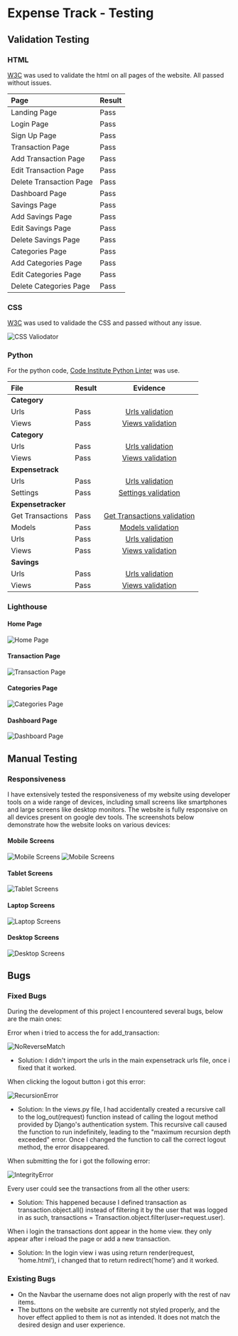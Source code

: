 # Expense Track - Testing

## Validation Testing 

### HTML 

[W3C](https://validator.w3.org/) was used to validate the html on all pages of the website. All passed 
without issues. 

| Page | Result |
| :--- | :--- | 
| Landing Page | Pass | 
| Login Page | Pass | 
| Sign Up Page | Pass | 
| Transaction Page | Pass | 
| Add Transaction Page | Pass | 
| Edit Transaction Page| Pass | 
| Delete Transaction Page | Pass | 
| Dashboard Page | Pass | 
| Savings Page | Pass |
| Add Savings Page | Pass |
| Edit Savings Page | Pass |
| Delete Savings Page | Pass |
| Categories Page | Pass |
| Add Categories Page | Pass |
| Edit Categories Page | Pass |
| Delete Categories Page | Pass |

### CSS 

[W3C](https://jigsaw.w3.org/css-validator/) was used to validade the CSS and passed without any issue.

![CSS Valiodator](documentation/testing/validators/css.png)

### Python 

For the python code, [Code Institute Python Linter](https://jigsaw.w3.org/css-validator/) was use. 

| File | Result | Evidence |
| :--- | :--- | :---: |
| **Category** |
| Urls | Pass | [Urls validation](documentation/testing/validators/category-url.png) |
| Views | Pass | [Views validation](documentation/testing/validators/category-views.png) |
| **Category** |
| Urls | Pass | [Urls validation](documentation/testing/validators/dashboard-url.png) |
| Views | Pass | [Views validation](documentation/testing/validators/dasboard-view.png) |
| **Expensetrack** |
| Urls | Pass | [Urls validation](documentation/testing/validators/expensetrack-url.png) |
| Settings | Pass | [Settings validation](documentation/testing/validators/settings.png) |
| **Expensetracker** |
| Get Transactions | Pass | [Get Transactions validation](documentation/testing/validators/get-transactions.png) |
| Models | Pass | [ Models validation](documentation/testing/validators/models.png) |
| Urls | Pass | [Urls validation](documentation/testing/validators/expensetracker-urls.png) |
| Views | Pass | [Views validation](documentation/testing/validators/expensetracker-views.png) |
| **Savings** |
| Urls | Pass | [Urls validation](documentation/testing/validators/savings-url.png) |
| Views | Pass | [Views validation](documentation/testing/validators/savings-view.png) |

### Lighthouse

#### Home Page 

![Home Page](documentation/testing/home-page.png)

#### Transaction Page 

![Transaction Page ](documentation/testing/transaction-page.png)

#### Categories Page 

![Categories Page ](documentation/testing/categories-page.png)

#### Dashboard Page

![Dashboard Page](documentation/testing/dashboard-page.png)

## Manual Testing 

### Responsiveness

I have extensively tested the responsiveness of my website using developer tools on a wide range of devices, including small screens like smartphones and large screens like desktop monitors. The website is fully responsive on all devices present on google dev tools.
The screenshots below demonstrate how the website looks on various devices:

#### Mobile Screens

![Mobile Screens](documentation/testing/responsiviness2.png)
![Mobile Screens](documentation/testing/responsiviness4.png)

#### Tablet Screens

![Tablet Screens](documentation/testing/responsiviness3.png)

#### Laptop Screens

![Laptop Screens](documentation/testing/responsiviness1.png)

#### Desktop Screens

![Desktop Screens](documentation/testing/responsiviness5.png)

## Bugs 

### Fixed Bugs

During the development of this project I encountered several bugs, below are the main ones:

Error when i tried to access the for add_transaction:

![NoReverseMatch](documentation/bugs/noReverseMatch.png)

* Solution: I didn't import the urls in the main expensetrack urls file, once i fixed that it worked.

When clicking the logout button i got this error:

![RecursionError](documentation/bugs/recursionError%2Cpng.png)

* Solution: In the views.py file, I had accidentally created a recursive call to the log_out(request) 
function instead of calling the logout method provided by Django's authentication system. This recursive call 
caused the function to run indefinitely, leading to the "maximum recursion depth exceeded" error. Once I changed 
the function to call the correct logout method, the error disappeared.

 When submitting the for i got the following error:

 ![IntegrityError](documentation/bugs/IntegrityError.png)

 Every user could see the transactions from all the other users:

 * Solution: This happened because I defined transaction as transaction.object.all() instead of filtering 
 it by the user that was logged in as such, transactions = Transaction.object.filter(user=request.user).

 When i login the transactions dont appear in the home view. they only appear after i reload the page or add a new transaction. 

 * Solution: In the login view i was using return render(request, ’home.html’), i changed that to return redirect(’home’) and it worked.

 ### Existing Bugs 

 * On the Navbar the username does not align properly with the rest of nav items.
 * The buttons on the website are currently not styled properly, and the hover effect applied to them is not as intended. It does not match the desired design and user experience.
